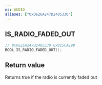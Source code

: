 ```yaml
---
ns: AUDIO
aliases: ["0x0626A247D2405330"]
---
```

## IS_RADIO_FADED_OUT

```c
// 0x0626A247D2405330 0x815CAE99
BOOL IS_RADIO_FADED_OUT();
```

## Return value
Returns true if the radio is currently faded out
